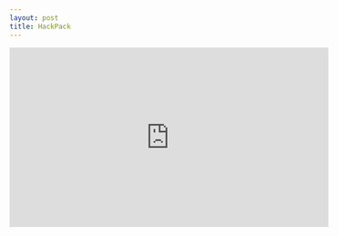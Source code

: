 ```yaml
---
layout: post
title: HackPack
---
```



<iframe width="560" height="315"
    src="https://www.youtube.com/embed/yHgMn390kyc" frameborder="0" allowfullscreen>
</iframe>